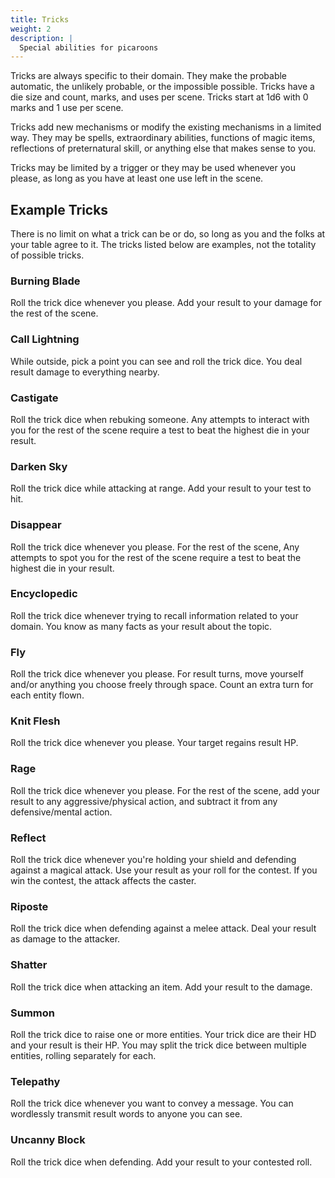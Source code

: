 ```yaml
---
title: Tricks
weight: 2
description: |
  Special abilities for picaroons
---
```


Tricks are always specific to their domain. They make the probable automatic, the unlikely probable,
or the impossible possible. Tricks have a die size and count, marks, and uses per scene. Tricks
start at 1d6 with 0 marks and 1 use per scene.

Tricks add new mechanisms or modify the existing mechanisms in a limited way. They may be spells,
extraordinary abilities, functions of magic items, reflections of preternatural skill, or anything
else that makes sense to you.

Tricks may be limited by a trigger or they may be used whenever you please, as long as you have at
least one use left in the scene.

## Example Tricks

There is no limit on what a trick can be or do, so long as you and the folks at your table agree to
it. The tricks listed below are examples, not the totality of possible tricks.

### Burning Blade

Roll the trick dice whenever you please. Add your result to your damage for the rest of the scene.

### Call Lightning

While outside, pick a point you can see and roll the trick dice. You deal result damage to
everything nearby.

### Castigate

Roll the trick dice when rebuking someone. Any attempts to interact with you for the rest of the
scene require a test to beat the highest die in your result.

### Darken Sky

Roll the trick dice while attacking at range. Add your result to your test to hit.

### Disappear

Roll the trick dice whenever you please. For the rest of the scene, Any attempts to spot you for the
rest of the scene require a test to beat the highest die in your result.

### Encyclopedic

Roll the trick dice whenever trying to recall information related to your domain. You know as many
facts as your result about the topic.

### Fly

Roll the trick dice whenever you please. For result turns, move yourself and/or anything you choose
freely through space. Count an extra turn for each entity flown.

### Knit Flesh

Roll the trick dice whenever you please. Your target regains result HP.

### Rage

Roll the trick dice whenever you please. For the rest of the scene, add your result to any
aggressive/physical action, and subtract it from any defensive/mental action.

### Reflect

Roll the trick dice whenever you're holding your shield and defending against a magical attack. Use
your result as your roll for the contest. If you win the contest, the attack affects the caster.

### Riposte

Roll the trick dice when defending against a melee attack. Deal your result as damage to the
attacker.

### Shatter

Roll the trick dice when attacking an item. Add your result to the damage.

### Summon

Roll the trick dice to raise one or more entities. Your trick dice are their HD and your result is
their HP. You may split the trick dice between multiple entities, rolling separately for each.

### Telepathy

Roll the trick dice whenever you want to convey a message. You can wordlessly transmit result words
to anyone you can see.

### Uncanny Block

Roll the trick dice when defending. Add your result to your contested roll.
